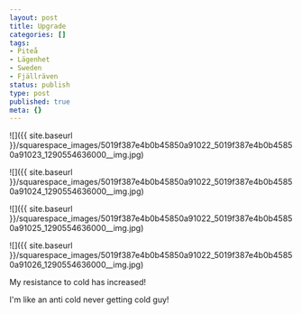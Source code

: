 ```yaml
---
layout: post
title: Upgrade
categories: []
tags:
- Piteå
- Lägenhet
- Sweden
- Fjällräven
status: publish
type: post
published: true
meta: {}
---
```


![]({{ site.baseurl }}/squarespace_images/5019f387e4b0b45850a91022_5019f387e4b0b45850a91023_1290554636000__img.jpg)
 
![]({{ site.baseurl }}/squarespace_images/5019f387e4b0b45850a91022_5019f387e4b0b45850a91024_1290554636000__img.jpg)
   
![]({{ site.baseurl }}/squarespace_images/5019f387e4b0b45850a91022_5019f387e4b0b45850a91025_1290554636000__img.jpg)
   
![]({{ site.baseurl }}/squarespace_images/5019f387e4b0b45850a91022_5019f387e4b0b45850a91026_1290554636000__img.jpg)

My resistance to cold has increased!

I'm like an anti cold never getting cold guy!

